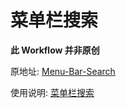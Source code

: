 # 菜单栏搜索
**此 Workflow 并非原创**

原地址: [Menu-Bar-Search](https://github.com/BenziAhamed/Menu-Bar-Search/)

使用说明: [菜单栏搜索](https://www.notion.so/quicy/585bd84213b043b9b535fa16b1344ee6)